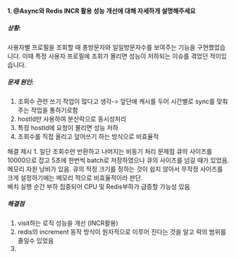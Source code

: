 #### 1. @Async와 Redis INCR 활용 성능 개선에 대해 자세하게 설명해주세요
##### 상황:
사용자별 프로필을 조회할 때 총방문자와 일일방문자수를 보여주는 기능을 구현했었습니다.
이때 특정 사용자 프로필에 조회가 몰리면 성능이 저하되는 이슈를 겪었던 적이있습니다.
##### 문제 원인:
1. 조회수 관련 쓰기 작업이 많다고 생각-> 앞단에 캐시를 두어 시간별로 sync를 맞춰주는 작업을 통하기로함
2.  hostId만 사용하여 분산락으로 동시성처리
3. 특정 hostId에 요청이 몰리면 성능 저하
4. 조회수를 직접 올리고 덮어쓰기 하는 방식으로 비효율적

 해결 제시 1. 일단 조회수만 반환하고 나머지는 비동기 처리
 문제점
  큐의 사이즈를 10000으로 잡고 5초에 한번씩 batch로 저장하였으나 큐의 사이즈를 넘길 때가 있었음.  
 메모리 자원 낭비가 있음. 큐의 적정 크기를 정하는 것이 쉽지 않아서 무작정 사이즈를 크게 설정하기에는 메모리 적으로 비효율적이라 판단.  
 배치 실행 순간 부하 집중되어 CPU 및 Redis부하가 급증할 가능성 있음

##### 해결점
1. visit하는 로직 성능을 개선 (INCR활용)
2.  redis의 increment 동작 방식이 원자적으로 이루어 진다는 것을 알고 락의 범위를 줄일수 있었음
3. 